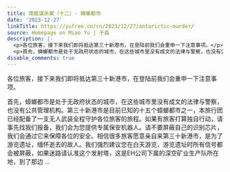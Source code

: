 ```yaml
---
title: 南极谋杀案（十二）- 蟑螂都市
date: '2023-12-27'
linkTitle: https://yufree.cn/cn/2023/12/27/antarictic-murder/
source: Homepage on Miao Yu | 于淼
description: |-
  <p>各位旅客，接下来我们即将抵达第三十新港市，在登陆前我们会重申一下注意事项。</p>
  <p>首先，蟑螂都市是处于无政府状态的城市，在这些城市里没有成文的法律与警察，也没有公共管理机构。第三十新港市是目前已知的十五个蟑螂都市之一，本旅行团已经配备了一支无人武装全程守护各位旅客的旅程。如果有旅客打算独自行动，请事先找我们报备，我们会为您提供专属保安机器人。请不要屏蔽自己的识别芯片，我们会通过它来保障各位的安全。相信很多旅客愿意亲自来第三十新港市，是为了游览遗址，缅怀逝去的故人。我们强烈建议您在白天游览，游览遗址时所有信号都会被屏蔽，如果迷路请认准这个发射塔，这是EH公司下属的深空矿业生产队所在地，到了那边 ...
disable_comments: true
---
```

<p>各位旅客，接下来我们即将抵达第三十新港市，在登陆前我们会重申一下注意事项。</p>
<p>首先，蟑螂都市是处于无政府状态的城市，在这些城市里没有成文的法律与警察，也没有公共管理机构。第三十新港市是目前已知的十五个蟑螂都市之一，本旅行团已经配备了一支无人武装全程守护各位旅客的旅程。如果有旅客打算独自行动，请事先找我们报备，我们会为您提供专属保安机器人。请不要屏蔽自己的识别芯片，我们会通过它来保障各位的安全。相信很多旅客愿意亲自来第三十新港市，是为了游览遗址，缅怀逝去的故人。我们强烈建议您在白天游览，游览遗址时所有信号都会被屏蔽，如果迷路请认准这个发射塔，这是EH公司下属的深空矿业生产队所在地，到了那边 ...